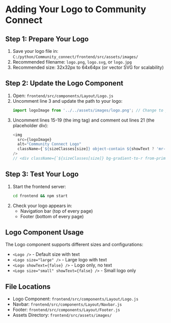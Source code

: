 # Adding Your Logo to Community Connect

## Step 1: Prepare Your Logo
1. Save your logo file in: `C:/python/Community_connect/frontend/src/assets/images/`
2. Recommended filename: `logo.png`, `logo.svg`, or `logo.jpg`
3. Recommended size: 32x32px to 64x64px (or vector SVG for scalability)

## Step 2: Update the Logo Component
1. Open: `frontend/src/components/Layout/Logo.js`
2. Uncomment line 3 and update the path to your logo:
   ```javascript
   import logoImage from '../../assets/images/logo.png'; // Change to your logo filename
   ```
3. Uncomment lines 15-19 (the img tag) and comment out lines 21 (the placeholder div):
   ```javascript
   <img 
     src={logoImage} 
     alt="Community Connect Logo" 
     className={`${sizeClasses[size]} object-contain ${showText ? 'mr-3' : ''}`}
   />
   // <div className={`${sizeClasses[size]} bg-gradient-to-r from-primary-500 to-secondary-500 rounded-lg ${showText ? 'mr-3' : ''}`}></div>
   ```

## Step 3: Test Your Logo
1. Start the frontend server:
   ```bash
   cd frontend && npm start
   ```
2. Check your logo appears in:
   - Navigation bar (top of every page)
   - Footer (bottom of every page)

## Logo Component Usage
The Logo component supports different sizes and configurations:
- `<Logo />` - Default size with text
- `<Logo size="large" />` - Large logo with text
- `<Logo showText={false} />` - Logo only, no text
- `<Logo size="small" showText={false} />` - Small logo only

## File Locations
- Logo Component: `frontend/src/components/Layout/Logo.js`
- Navbar: `frontend/src/components/Layout/Navbar.js`
- Footer: `frontend/src/components/Layout/Footer.js`
- Assets Directory: `frontend/src/assets/images/`